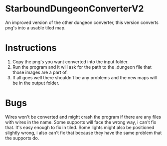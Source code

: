 # StarboundDungeonConverterV2
An improved version of the other dungeon converter, this version converts png's into a usable tiled map.

# Instructions
1. Copy the png's you want converted into the input folder.
2. Run the program and it will ask for the path to the .dungeon file that those images are a part of.
3. If all goes well there shouldn't be any problems and the new maps will be in the output folder.

# Bugs
Wires won't be converted and might crash the program if there are any files with wires in the name.
Some supports will face the wrong way, i can't fix that. It's easy enough to fix in tiled.
Some lights might also be positioned slightly wrong, i also can't fix that because they have the same problem that the supports do.
